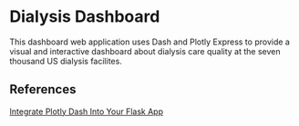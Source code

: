 # Dialysis Dashboard
This dashboard web application uses Dash and Plotly Express to provide a visual and interactive 
dashboard about dialysis care quality at the seven thousand US dialysis facilites.
## References
[Integrate Plotly Dash Into Your Flask App](https://hackersandslackers.com/plotly-dash-with-flask/)

